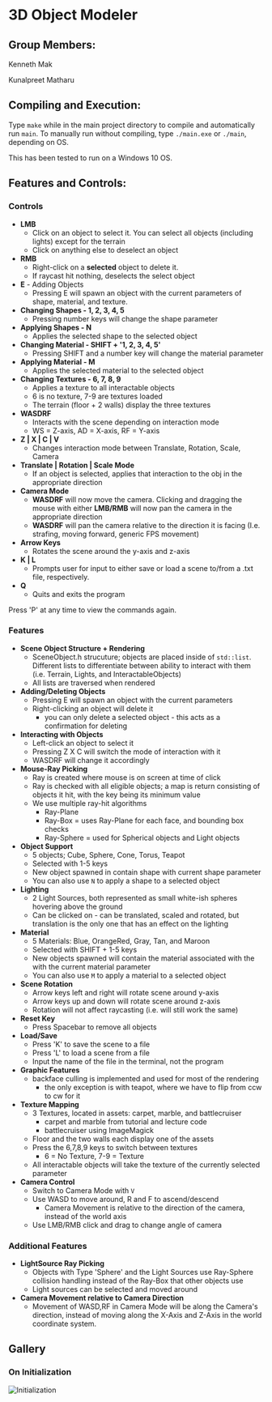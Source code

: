 # 3D Object Modeler
## Group Members:
Kenneth Mak

Kunalpreet Matharu

## Compiling and Execution:
Type `make` while in the main project directory to compile and automatically run `main`. To manually run without compiling, type `./main.exe` or `./main`, depending on OS.

This has been tested to run on a Windows 10 OS.


## Features and Controls:
### Controls
- **LMB**
  - Click on an object to select it. You can select all objects (including lights) except for the terrain
  - Click on anything else to deselect an object
- **RMB**
  - Right-click on a **selected** object to delete it.
  - If raycast hit nothing, deselects the select object
- **E** - Adding Objects
  - Pressing E will spawn an object with the current parameters of shape, material, and texture.
- **Changing Shapes - 1, 2, 3, 4, 5**
  - Pressing number keys will change the shape parameter
- **Applying Shapes - N**
  - Applies the selected shape to the selected object
- **Changing Material - SHIFT + '1, 2, 3, 4, 5'**
  - Pressing SHIFT and a number key will change the material parameter
- **Applying Material - M**
  - Applies the selected material to the selected object
- **Changing Textures - 6, 7, 8, 9**
  - Applies a texture to all interactable objects
  - 6 is no texture, 7-9 are textures loaded
  - The terrain (floor + 2 walls) display the three textures
- **WASDRF**
  - Interacts with the scene depending on interaction mode
  - WS = Z-axis, AD = X-axis, RF = Y-axis
- **Z | X | C | V**
  - Changes interaction mode between Translate, Rotation, Scale, Camera
- **Translate | Rotation | Scale Mode**
  - If an object is selected, applies that interaction to the obj in the appropriate direction
- **Camera Mode**
  - **WASDRF** will now move the camera. Clicking and dragging the mouse with either **LMB/RMB** will now pan the camera in the appropriate direction
  - **WASDRF** will pan the camera relative to the direction it is facing (I.e. strafing, moving forward, generic FPS movement)
- **Arrow Keys**
  - Rotates the scene around the y-axis and z-axis
- **K | L**
  - Prompts user for input to either save or load a scene to/from a .txt file, respectively.
- **Q**
  - Quits and exits the program 

Press 'P' at any time to view the commands again. 

### Features
- **Scene Object Structure + Rendering**
  - SceneObject.h strucuture; objects are placed inside of `std::list`. Different lists to differentiate between ability to interact with them (i.e. Terrain, Lights, and InteractableObjects)
  - All lists are traversed when rendered
- **Adding/Deleting Objects**
  - Pressing E will spawn an object with the current parameters
  - Right-clicking an object will delete it
    - you can only delete a selected object - this acts as a confirmation for deleting
- **Interacting with Objects**
  - Left-click an object to select it
  - Pressing Z X C will switch the mode of interaction with it
  - WASDRF will change it accordingly
- **Mouse-Ray Picking**
  - Ray is created where mouse is on screen at time of click
  - Ray is checked with all eligible objects; a map is return consisting of objects it hit, with the key being its minimum value
  - We use multiple ray-hit algorithms
    - Ray-Plane 
    - Ray-Box = uses Ray-Plane for each face, and bounding box checks
    - Ray-Sphere = used for Spherical objects and Light objects
- **Object Support**
  - 5 objects; Cube, Sphere, Cone, Torus, Teapot
  - Selected with 1-5 keys
  - New object spawned in contain shape with current shape parameter
  - You can also use `N` to apply a shape to a selected object
- **Lighting**
  - 2 Light Sources, both represented as small white-ish spheres hovering above the ground
  - Can be clicked on - can be translated, scaled and rotated, but translation is the only one that has an effect on the lighting
- **Material**
  - 5 Materials: Blue, OrangeRed, Gray, Tan, and Maroon
  - Selected with SHIFT + 1-5 keys
  - New objects spawned will contain the material associated with the with the current material parameter
  - You can also use `M` to apply a material to a selected object
- **Scene Rotation**
  - Arrow keys left and right will rotate scene around y-axis
  - Arrow keys up and down will rotate scene around z-axis
  - Rotation will not affect raycasting (i.e. will still work the same)
- **Reset Key**
  - Press Spacebar to remove all objects
- **Load/Save**
  - Press 'K' to save the scene to a file
  - Press 'L' to load a scene from a file
  - Input the name of the file in the terminal, not the program
- **Graphic Features**
  - backface culling is implemented and used for most  of the rendering
    - the only exception is with teapot, where we have to flip from ccw to cw for it
- **Texture Mapping**
  - 3 Textures, located in assets: carpet, marble, and battlecruiser
    - carpet and marble from tutorial and lecture code
    - battlecruiser using ImageMagick
  - Floor and the two walls each display one of the assets
  - Press the 6,7,8,9 keys to switch between textures
    - 6 = No Texture, 7-9 = Texture
  - All interactable objects will take the texture of the currently selected parameter
- **Camera Control**
  - Switch to Camera Mode with `V`
  - Use WASD to move around, R and F to ascend/descend
    - Camera Movement is relative to the direction of the camera, instead of the world axis
  - Use LMB/RMB click and drag to change angle of camera
### Additional Features
- **LightSource Ray Picking**
  - Objects with Type 'Sphere' and the Light Sources use Ray-Sphere collision handling instead of the Ray-Box that other objects use
  - Light sources can be selected and moved around
- **Camera Movement relative to Camera Direction**
  - Movement of WASD,RF in Camera Mode will be along the Camera's direction, instead of moving along the X-Axis and Z-Axis in the world coordinate system.

## Gallery
### On Initialization
![Initialization](Libraries\Sample.JPG)